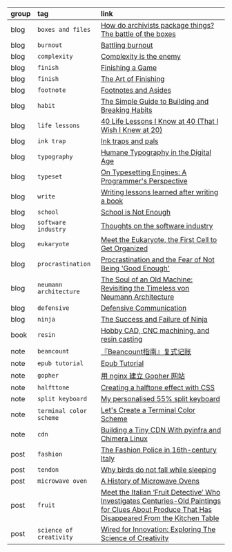 group | tag                     | link
:-    | :-                      | :-
blog  | `boxes and files`       | [How do archivists package things? The battle of the boxes](https://peelarchivesblog.com/2024/09/10/how-do-archivists-package-things-the-battle-of-the-boxes/)
blog  | `burnout`               | [Battling burnout](https://www.jonashietala.se/blog/2023/03/14/battling_burnout/)
blog  | `complexity`            | [Complexity is the enemy](https://neugierig.org/software/blog/2011/04/complexity.html)
blog  | `finish`                | [Finishing a Game](https://makegames.tumblr.com/post/1136623767/finishing-a-game)
blog  | `finish`                | [The Art of Finishing](https://www.bytedrum.com/posts/art-of-finishing/)
blog  | `footnote`              | [Footnotes and Asides](https://www.publisha.org/papers/footnotes/)
blog  | `habit`                 | [The Simple Guide to Building and Breaking Habits](https://alexy.tech/posts/the-simple-guide-to-building-and-breaking-habits/)
blog  | `life lessons`          | [40 Life Lessons I Know at 40 (That I Wish I Knew at 20)](https://markmanson.medium.com/40-life-lessons-i-know-at-40-that-i-wish-i-knew-at-20-6fa878ce49c1)
blog  | `ink trap`              | [Ink traps and pals](https://tosche.net/blog/ink-traps-and-pals)
blog  | `typography`            | [Humane Typography in the Digital Age](https://matejlatin.github.io/Gutenberg/example2/)
blog  | `typeset`               | [On Typesetting Engines: A Programmer's Perspective](https://blog.ppresume.com/posts/on-typesetting-engines)
blog  | `write`                 | [Writing lessons learned after writing a book](https://www.jonashietala.se/blog/2023/11/25/writing_lessons_learned_after_writing_a_book/)
blog  | `school`                | [School is Not Enough](https://map.simonsarris.com/p/school-is-not-enough)
blog  | `software industry`     | [Thoughts on the software industry](https://linus.coffee/note/software-industry)
blog  | `eukaryote`             | [Meet the Eukaryote, the First Cell to Get Organized](https://www.quantamagazine.org/meet-the-eukaryote-the-first-cell-to-get-organized-20241028/)
blog  | `procrastination`       | [Procrastination and the Fear of Not Being 'Good Enough'](https://swapnilchauhan.com/blog/procrastination-and-the-fear-of-not-being-good-enough)
blog  | `neumann architecture`  | [The Soul of an Old Machine: Revisiting the Timeless von Neumann Architecture](https://ankush.dev/p/neumann_architecture)
blog  | `defensive`             | [Defensive Communication](https://reagle.org/joseph/2010/conflict/media/gibb-defensive-communication.html)
blog  | `ninja`                 | [The Success and Failure of Ninja](https://neugierig.org/software/blog/2020/05/ninja.html)
book  | `resin`                 | [Hobby CAD, CNC machining, and resin casting](https://lcamtuf.coredump.cx/gcnc/full/)
note  | `beancount`             | [『Beancount指南』复式记账](https://fermi.ink/posts/2023/05/31/01/)
note  | `epub tutorial`         | [Epub Tutorial](https://gist.github.com/stormwild/86673836eb6153e6ab2e65b4353a289e)
note  | `gopher`                | [用 nginx 建立 Gopher 网站](https://lantian.pub/article/modify-website/serve-gopher-with-nginx.lantian/)
note  | `halfttone`             | [Creating a halftone effect with CSS](https://leanrada.com/notes/pure-css-halftone)
note  | `split keyboard`        | [My personalised 55% split keyboard](https://leanrada.com/notes/my-personalised-keyboard/)
note  | `terminal color scheme` | [Let's Create a Terminal Color Scheme](https://hamvocke.com/blog/lets-create-a-terminal-color-scheme/)
note  | `cdn`                   | [Building a Tiny CDN With pyinfra and Chimera Linux](https://www.wezm.net/v2/posts/2024/tiny-cdn/)
post  | `fashion`               | [The Fashion Police in 16th-century Italy](https://www.medievalists.net/2014/10/fashion-police-16th-century-italy/)
post  | `tendon`                | [Why birds do not fall while sleeping](https://news.cnrs.fr/articles/why-birds-do-not-fall-while-sleeping)
post  | `microwave oven`        | [A History of Microwave Ovens](https://taylor.town/history-of-microwave-ovens)
post  | `fruit`                 | [Meet the Italian ‘Fruit Detective’ Who Investigates Centuries-Old Paintings for Clues About Produce That Has Disappeared From the Kitchen Table](https://www.smithsonianmag.com/arts-culture/meet-italian-fruit-detective-who-investigates-centuries-old-paintings-clues-produce-180985227/)
post  | `science of creativity` | [Wired for Innovation: Exploring The Science of Creativity](https://www.growthengineering.co.uk/wired-for-innovation-exploring-the-science-of-creativity/)